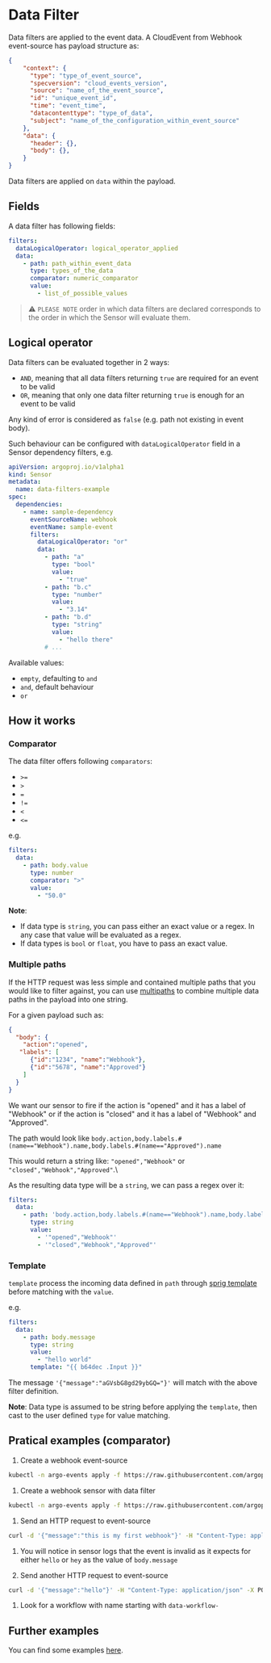 
# Data Filter

Data filters are applied to the event data. A CloudEvent from Webhook event-source has payload structure as:

```json
{
    "context": {
      "type": "type_of_event_source",
      "specversion": "cloud_events_version",
      "source": "name_of_the_event_source",
      "id": "unique_event_id",
      "time": "event_time",
      "datacontenttype": "type_of_data",
      "subject": "name_of_the_configuration_within_event_source"
    },
    "data": {
      "header": {},
      "body": {},
    }
}
```

Data filters are applied on `data` within the payload.

## Fields

A data filter has following fields:

```yaml
filters:
  dataLogicalOperator: logical_operator_applied
  data:
    - path: path_within_event_data
      type: types_of_the_data
      comparator: numeric_comparator
      value:
        - list_of_possible_values
```

> ⚠️ `PLEASE NOTE` order in which data filters are declared corresponds to the order in which the Sensor will evaluate them.

## Logical operator

Data filters can be evaluated together in 2 ways:

- `AND`, meaning that all data filters returning `true` are required for an event to be valid
- `OR`, meaning that only one data filter returning `true` is enough for an event to be valid

Any kind of error is considered as `false` (e.g. path not existing in event body).

Such behaviour can be configured with `dataLogicalOperator` field in a Sensor dependency filters, e.g.

```yaml
apiVersion: argoproj.io/v1alpha1
kind: Sensor
metadata:
  name: data-filters-example
spec:
  dependencies:
    - name: sample-dependency
      eventSourceName: webhook
      eventName: sample-event
      filters:
        dataLogicalOperator: "or"
        data:
          - path: "a"
            type: "bool"
            value:
              - "true"
          - path: "b.c"
            type: "number"
            value:
              - "3.14"
          - path: "b.d"
            type: "string"
            value:
              - "hello there"
          # ...
```

Available values:

- `empty`, defaulting to `and`
- `and`, default behaviour
- `or`

## How it works

### Comparator

The data filter offers following `comparators`:

- `>=`
- `>`
- `=`
- `!=`
- `<`
- `<=`

e.g.

```yaml
filters:
  data:
    - path: body.value
      type: number
      comparator: ">"
      value:
        - "50.0"
```

**Note**:

- If data type is `string`, you can pass either an exact value or a regex. In any case that value will be evaluated as a regex.
- If data types is `bool` or `float`, you have to pass an exact value.

### Multiple paths

If the HTTP request was less simple and contained multiple paths that you would like to filter against, you can use [multipaths](https://github.com/tidwall/gjson/blob/master/SYNTAX.md#multipaths) to combine multiple data paths in the payload into one string.

For a given payload such as:

```json
{
  "body": {
    "action":"opened",
   "labels": [
      {"id":"1234", "name":"Webhook"}, 
      {"id":"5678", "name":"Approved"}
    ]
  }
}
```

We want our sensor to fire if the action is "opened" and it has a label of "Webhook" or if the action is "closed" and it has a label of "Webhook" and "Approved".

The path would look like `body.action,body.labels.#(name=="Webhook").name,body.labels.#(name=="Approved").name`

This would return a string like: `"opened","Webhook"` or `"closed","Webhook","Approved"`.\

As the resulting data type will be a `string`, we can pass a regex over it:

```yaml
filters:
  data:
    - path: 'body.action,body.labels.#(name=="Webhook").name,body.labels.#(name=="Approved").name'
      type: string
      value:
        - '"opened","Webhook"'
        - '"closed","Webhook","Approved"'
```

### Template

`template` process the incoming data defined in `path` through [sprig template](https://github.com/Masterminds/sprig) before matching with the `value`.

e.g.

```yaml
filters:
  data:
    - path: body.message
      type: string
      value:
        - "hello world"
      template: "{{ b64dec .Input }}"
```

The message `'{"message":"aGVsbG8gd29ybGQ="}'` will match with the above filter definition.

**Note**: Data type is assumed to be string before applying the `template`, then cast to the user defined `type` for value matching.

## Pratical examples (comparator)

1. Create a webhook event-source

  ```bash
  kubectl -n argo-events apply -f https://raw.githubusercontent.com/argoproj/argo-events/stable/examples/event-sources/webhook.yaml
  ```

1. Create a webhook sensor with data filter

  ```bash
  kubectl -n argo-events apply -f https://raw.githubusercontent.com/argoproj/argo-events/stable/examples/sensors/filter-with-data-simple-1.yaml
  ```

1. Send an HTTP request to event-source

  ```bash
  curl -d '{"message":"this is my first webhook"}' -H "Content-Type: application/json" -X POST http://localhost:12000/example
  ```

1. You will notice in sensor logs that the event is invalid as it expects for either `hello` or `hey` as the value of `body.message`

1. Send another HTTP request to event-source

  ```bash
  curl -d '{"message":"hello"}' -H "Content-Type: application/json" -X POST http://localhost:12000/example
  ```

1. Look for a workflow with name starting with `data-workflow-`

## Further examples

You can find some examples [here](https://github.com/argoproj/argo-events/tree/master/examples/sensors).
